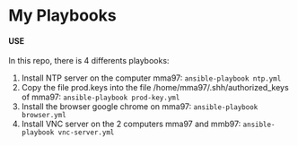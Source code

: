 My Playbooks
============

#### USE
In this repo, there is 4 differents playbooks:

1. Install NTP server on the computer mma97: ``` ansible-playbook ntp.yml ``` 
2. Copy the file prod.keys into the file /home/mma97/.shh/authorized_keys of  mma97: ``` ansible-playbook prod-key.yml ```
3. Install the browser google chrome on mma97: ``` ansible-playbook browser.yml ```
4. Install VNC server on the 2 computers mma97 and mmb97: ``` ansible-playbook vnc-server.yml ``` 

